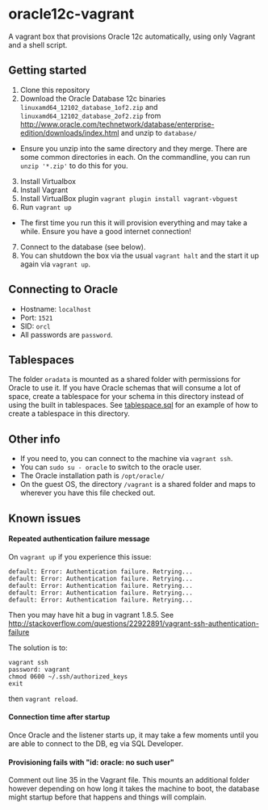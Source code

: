 # oracle12c-vagrant
A vagrant box that provisions Oracle 12c automatically, using only Vagrant and a shell script.

## Getting started
1. Clone this repository
2. Download the Oracle Database 12c binaries `linuxamd64_12102_database_1of2.zip` and `linuxamd64_12102_database_2of2.zip`
from http://www.oracle.com/technetwork/database/enterprise-edition/downloads/index.html and unzip to `database/`
  * Ensure you unzip into the same directory and they merge. There are some common directories in each. On the commandline, you can run `unzip '*.zip'` to do this for you.
3. Install Virtualbox
4. Install Vagrant
5. Install VirtualBox plugin `vagrant plugin install vagrant-vbguest`
6. Run `vagrant up`
  * The first time you run this it will provision everything and may take a while. Ensure you have a good internet connection!
7. Connect to the database (see below).
8. You can shutdown the box via the usual `vagrant halt` and the start it up again via `vagrant up`.

## Connecting to Oracle
* Hostname: `localhost`
* Port: `1521`
* SID: `orcl`
* All passwords are `password`.

## Tablespaces
The folder `oradata` is mounted as a shared folder with permissions for Oracle to use it. If you have Oracle schemas that will consume a lot of space, create a tablespace for your schema in this directory instead of using the built in tablespaces. See [tablespace.sql](/scripts/tablespace.sql) for an example of how to create a tablespace in this directory.

## Other info

* If you need to, you can connect to the machine via `vagrant ssh`.
* You can `sudo su - oracle` to switch to the oracle user.
* The Oracle installation path is `/opt/oracle/`
* On the guest OS, the directory `/vagrant` is a shared folder and maps to wherever you have this file checked out.

## Known issues

#### Repeated authentication failure message

On `vagrant up` if you experience this issue:
```
default: Error: Authentication failure. Retrying...
default: Error: Authentication failure. Retrying...
default: Error: Authentication failure. Retrying...
default: Error: Authentication failure. Retrying...
default: Error: Authentication failure. Retrying...
```
Then you may have hit a bug in vagrant 1.8.5. See
http://stackoverflow.com/questions/22922891/vagrant-ssh-authentication-failure

The solution is to:
```
vagrant ssh
password: vagrant
chmod 0600 ~/.ssh/authorized_keys
exit
```

then `vagrant reload`.

#### Connection time after startup
Once Oracle and the listener starts up, it may take a few moments until you are able to connect to the DB, eg via SQL Developer.

#### Provisioning fails with "id: oracle: no such user"
Comment out line 35 in the Vagrant file. This mounts an additional folder however depending on how long it takes the machine to boot, the database might startup before that happens and things will complain.

